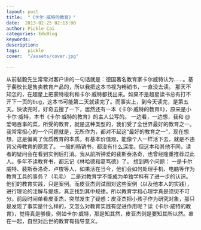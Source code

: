 ```yaml
---
layout: post  
title:  "《卡尔·威特的教育》"
date:  2013-02-25 02:13:00
author: Pickle Cai  
categories: EduBlog  
keywords: 
description:   
tags:	pickle   
cover:  "/assets/cover.jpg"  

---
```


 从前裴毅先生常常对客户讲的一句话就是：德国著名教育家卡尔威特认为……。基于裴校长是售卖教育产品的，所以我把这本书视为畅销书，一直没去读。 那天不知怎的，在超星上把蒙特梭利和卡尔·威特都找出来。如果不是超星读书总有打不开下一页的bug，这本书可能第二天就读完了。而事实上，到今天读完，是第五天。快读完时，好奇去搜了一下，居然还有一本《卡尔·威特的教育Ⅱ》，原来是小卡尔·威特，本书《卡尔·威特的教育》的主人公写的。 一边看，一边想，我和 @爱喝百事的菜，所受的教育，就是这种类型的，我们受了全世界最好的教育之一。我常常担心的一个问题就是，无所作为，都对不起这“最好的教育之一”，现在想想，这是偏离了优质教育的本质。有基本价值观，能像个人一样活下去，就是不违背父母教育的原意了。 一般的畅销书，都没有什么深度。但这本和其他不同，读者的疑问会在看到实例后打消。我从前所钟爱的裴斯泰洛奇，也曾经隆重推荐过此人。多年不读教育书，都忘记《林哈德和葛笃德》了。 想到两个问题： 一是卡尔威特、裴斯泰洛奇、卢梭等人，如果活在当今，他们会如何处理手机、电脑等作为教育工具的事务？（毛毛） 二是对教育学不能成为单独学科有了进一步的认识。他们的教育实践，只是案例。而皮亚杰则试图对这些案例（以及他本人的实践），进行理论的注解与提炼，真正找到其中规律。所以教育学和心理学真是须臾不可分。前段时间单看皮亚杰，突然发生了疑惑：皮亚杰把小孩子作为研究对象，那只是发现了事实是什么样的，又怎么对教育实践有促进作用呢？读《卡尔·威特的教育》，觉得真是够傻，例如卡尔·威特，那是知其然，皮亚杰则是要知其所以然。串在一起，自然对后世的教育有指导意义。								

		    
